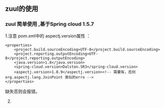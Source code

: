 ## zuul的使用 
  
  
### zuul 简单使用 ,基于Spring cloud 1.5.7  
  

1.注意 pom.xml中的  aspectj.version属性 ： 

	<properties>  
		<project.build.sourceEncoding>UTF-8</project.build.sourceEncoding>  
		<project.reporting.outputEncoding>UTF-8</project.reporting.outputEncoding>  
		<java.version>1.8</java.version>  
		<spring-cloud.version>Dalston.SR3</spring-cloud.version>  
		<aspectj.version>1.8.9</aspectj.version><!-- 需要有，否则 org.aspectj.lang.JoinPoint 类似的erro -->  
	</properties>  
   缺失否则会报错。  
   
2.